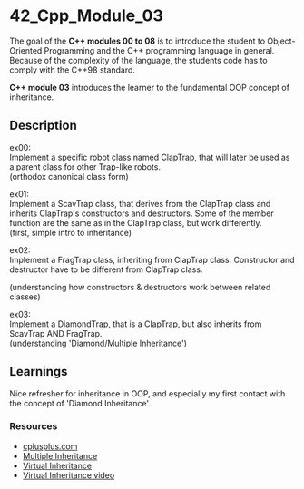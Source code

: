# 42_Cpp_Module_03

The goal of the **C++ modules 00 to 08** is to introduce the student to Object-Oriented Programming and the C++ programming language in general.
Because of the complexity of the language, the students code has to comply with the C++98 standard.

**C++ module 03** introduces the learner to the fundamental OOP concept of inheritance.

## Description

ex00:  
Implement a specific robot class named ClapTrap, that will later be used as a parent class for other Trap-like robots.  
(orthodox canonical class form)

ex01:  
Implement a ScavTrap class, that derives from the ClapTrap class and inherits ClapTrap's constructors and destructors. Some of the member function are the same as in the ClapTrap class, but work differently.  
(first, simple intro to inheritance)

ex02:  
Implement a FragTrap class, inheriting from ClapTrap class. Constructor and destructor have to be different from ClapTrap class.
  
(understanding how constructors & destructors work between related classes)

ex03:  
Implement a DiamondTrap, that is a ClapTrap, but also inherits from ScavTrap AND FragTrap.  
(understanding 'Diamond/Multiple Inheritance')

## Learnings

Nice refresher for inheritance in OOP, and especially my first contact with the concept of 'Diamond Inheritance'.

### Resources

* [cplusplus.com](http://www.cplusplus.com/)
* [Multiple Inheritance](https://www.cprogramming.com/tutorial/multiple_inheritance.html)
* [Virtual Inheritance](https://www.cprogramming.com/tutorial/virtual_inheritance.html)
* [Virtual Inheritance video](https://www.youtube.com/watch?v=vZPkYvsqQxQ)

